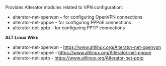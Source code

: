 Provides Alterator modules related to VPN configuration:

* alterator-net-openvpn – for configuring OpenVPN connections
* alterator-net-pppoe – for configuring PPPoE connections
* alterator-net-pptp – for configuring PPTP connections

**ALT Linux Wiki:**
* alterator-net-openvpn - <https://www.altlinux.org/Alterator-net-openvpn>
* alterator-net-pppoe - <https://www.altlinux.org/Alterator-net-pppoe>
* alterator-net-pptp - <https://www.altlinux.org/Alterator-net-pptp>
